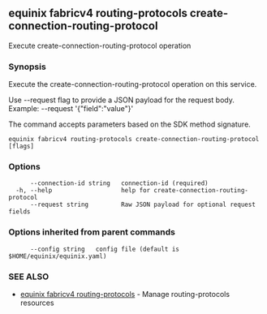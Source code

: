 ## equinix fabricv4 routing-protocols create-connection-routing-protocol

Execute create-connection-routing-protocol operation

### Synopsis

Execute the create-connection-routing-protocol operation on this service.

Use --request flag to provide a JSON payload for the request body.
Example: --request '{"field":"value"}'

The command accepts parameters based on the SDK method signature.

```
equinix fabricv4 routing-protocols create-connection-routing-protocol [flags]
```

### Options

```
      --connection-id string   connection-id (required)
  -h, --help                   help for create-connection-routing-protocol
      --request string         Raw JSON payload for optional request fields
```

### Options inherited from parent commands

```
      --config string   config file (default is $HOME/equinix/equinix.yaml)
```

### SEE ALSO

* [equinix fabricv4 routing-protocols](equinix_fabricv4_routing-protocols.md)	 - Manage routing-protocols resources

